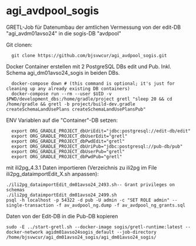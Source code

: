 # agi_avdpool_sogis
GRETL-Job für Datenumbau der amtlichen Vermessung von der edit-DB "agi_avdm01avso24" in die sogis-DB "avdpool" 

Git clonen:
```
  git clone https://github.com/bjsvwcur/agi_avdpool_sogis.git
```

Docker Container erstellen mit 2 PostgreSQL DBs edit und Pub. Inkl. Schema agi_dm01avso24_sogis in beiden DBs.

```
  docker-compose down # (this command is optional; it's just for cleaning up any already existing DB containers)
  docker-compose run --rm --user $UID -v $PWD/development_dbs:/home/gradle/project gretl "sleep 20 && cd /home/gradle && gretl -b project/build-dev.gradle createSchemaLandUsePlans createSchemaLandUsePlansPub"
```

ENV Variablen auf die "Container"-DB setzen:
```
  export ORG_GRADLE_PROJECT_dbUriEdit="jdbc:postgresql://edit-db/edit"
  export ORG_GRADLE_PROJECT_dbUserEdit="gretl"
  export ORG_GRADLE_PROJECT_dbPwdEdit="gretl"
  export ORG_GRADLE_PROJECT_dbUriPub="jdbc:postgresql://pub-db/pub"
  export ORG_GRADLE_PROJECT_dbUserPub="gretl"
  export ORG_GRADLE_PROJECT_dbPwdPub="gretl"

```

mit ili2pg_4.3.1 Daten importieren (Verzeichnis zu ili2pg im File ili2pg_dataimportEdit_X.sh anpassen):
```
./ili2pg_dataimportEdit_dm01avso24_2493.sh-- Grant privileges on schemas
./ili2pg_dataimportEdit_dm01avso24_2499.sh
psql -h localhost -p 54322 -d pub -U admin -c "SET ROLE admin" --single-transaction -f av_avdpool_ng.dump -f av_avdpool_ng_grants.sql
```

Daten von der Edit-DB in die Pub-DB kopieren
```
sudo -E ../start-gretl.sh --docker-image sogis/gretl-runtime:latest --docker-network agidm01avso24sogis_default --job-directory /home/bjsvwcur/agi_dm01avso24_sogis/agi_dm01avso24_sogis/
  ```
